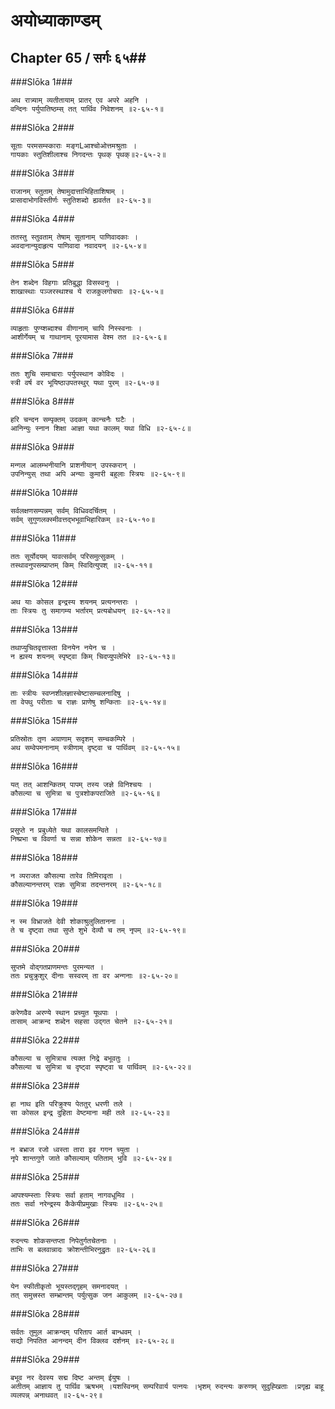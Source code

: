 अयोध्याकाण्डम्
===============================


## Chapter 65  / सर्गः ६५##


###Slōka 1###


    अथ रात्र्याम् व्यतीतायाम् प्रातर् एव अपरे अहनि ।
    वन्दिनः पर्युपातिष्ठम्स् तत् पार्थिव निवेशनम् ॥२-६५-१॥


###Slōka 2###


    सूताः परमसम्स्काराः मङ्गLआश्चोओत्तमश्रुताः ।
    गायकाः स्तुतिशीलाश्च निगदन्तः पृथक् पृथक्॥२-६५-२॥


###Slōka 3###


    राजानम् स्तुताम् तेषामुदात्ताभिहिताशिषाम् ।
    प्रासादाभोगविस्तीर्णः स्तुतिशब्दो ह्यवर्तत ॥२-६५-३॥


###Slōka 4###


    ततस्तु स्तुवताम् तेषाम् सूतानाम् पाणिवादकाः ।
    अवदानान्युदाहृत्य पाणिवादा नवादयन् ॥२-६५-४॥


###Slōka 5###


    तेन शब्देन विहगाः प्रतिबुद्धा विसस्वनुः ।
    शाखास्थाः पञ्जरस्थाश्च ये राजकुलगोचराः ॥२-६५-५॥


###Slōka 6###


    व्याहृताः पुण्य्शब्दाश्च वीणानाम् चापि निस्स्वनाः ।
    आशीर्गेयम् च गाथानाम् पूरयामास वेश्म तत ॥२-६५-६॥


###Slōka 7###


    ततः शुचि समाचाराः पर्युपस्थान कोविदः ।
    स्त्री वर्ष वर भूयिष्ठाउपतस्थुर् यथा पुरम् ॥२-६५-७॥


###Slōka 8###


    हरि चन्दन सम्पृक्तम् उदकम् कान्चनैः घटैः ।
    आनिन्युः स्नान शिक्षा आज्ञा यथा कालम् यथा विधि ॥२-६५-८॥


###Slōka 9###


    मन्गल आलम्भनीयानि प्राशनीयान् उपस्करान् ।
    उपनिन्युस् तथा अपि अन्याः कुमारी बहुलाः स्त्रियः ॥२-६५-९॥


###Slōka 10###


    सर्वलक्षणसम्पन्नम् सर्वम् विधिवदर्चितम् ।
    सर्वम् सुगुणलक्स्मीवत्तद्भभूवाभिहारिकम् ॥२-६५-१०॥


###Slōka 11###


    ततः सूर्योदयम् यावत्सर्वम् परिसमुत्सुकम् ।
    तस्थावनुपसम्प्राप्तम् किम् स्विदित्युपश् ॥२-६५-११॥


###Slōka 12###


    अथ याः कोसल इन्द्रस्य शयनम् प्रत्यनन्तराः ।
    ताः स्त्रियः तु समागम्य भर्तारम् प्रत्यबोधयन् ॥२-६५-१२॥


###Slōka 13###


    तथाप्युचितवृत्तास्ता विनयेन नयेन च ।
    न ह्यस्य शयनम् स्पृष्ट्वा किम् चिदप्युपलेभिरे ॥२-६५-१३॥


###Slōka 14###


    ताः स्त्रीयः स्वप्नशीलज्ञास्चेष्टासम्चलनादिषु ।
    ता वेपथु परीताः च राज्ञः प्राणेषु शन्किताः ॥२-६५-१४॥


###Slōka 15###


    प्रतिस्रोतः तृण अग्राणाम् सदृशम् सम्चकम्पिरे ।
    अथ सम्वेपमनानाम् स्त्रीणाम् दृष्ट्वा च पार्थिवम् ॥२-६५-१५॥


###Slōka 16###


    यत् तत् आशन्कितम् पापम् तस्य जज्ञे विनिश्चयः ।
    कौसल्या च सुमित्रा च पुत्रशोकपराजिते ॥२-६५-१६॥


###Slōka 17###


    प्रसुप्ते न प्रबुध्येते यथा कालसमन्विते ।
    निष्प्रभा च विवर्णा च सन्ना शोकेन सन्नता ॥२-६५-१७॥


###Slōka 18###


    न व्यराजत कौसल्या तारेव तिमिरावृता ।
    कौसल्यानन्तरम् राज्ञः सुमित्रा तदन्तनरम् ॥२-६५-१८॥


###Slōka 19###


    न स्म विभ्राजते देवी शोकाश्रुलुलितानना ।
    ते च दृष्ट्वा तथा सुप्ते शुभे देव्यौ च तम् नृपम् ॥२-६५-१९॥


###Slōka 20###


    सुप्तमे वोद्गतप्राणमन्तः पुरमन्यत ।
    ततः प्रचुक्रुशुर् दीनाः सस्वरम् ता वर अन्गनाः ॥२-६५-२०॥


###Slōka 21###


    करेणवैव अरण्ये स्थान प्रच्युत यूथपाः ।
    तासाम् आक्रन्द शब्देन सहसा उद्गत चेतने ॥२-६५-२१॥


###Slōka 22###


    कौसल्या च सुमित्राच त्यक्त निद्रे बभूवतुः ।
    कौसल्या च सुमित्रा च दृष्ट्वा स्पृष्ट्वा च पार्थिवम् ॥२-६५-२२॥


###Slōka 23###


    हा नाथ इति परिक्रुश्य पेततुर् धरणी तले ।
    सा कोसल इन्द्र दुहिता वेष्टमाना मही तले ॥२-६५-२३॥


###Slōka 24###


    न बभ्राज रजो ध्वस्ता तारा इव गगन च्युता ।
    नृपे शान्तगुणे जाते कौसल्याम् पतिताम् भुवि ॥२-६५-२४॥


###Slōka 25###


    आपश्यम्स्ताः स्त्रियः सर्वा हताम् नागवधूमिव ।
    ततः सर्वा नरेन्द्रस्य कैकेयीप्रमुखाः स्त्रियः ॥२-६५-२५॥


###Slōka 26###


    रुदन्त्यः शोकसन्तप्ता निपेतुर्गतचेतनाः ।
    ताभिः स बलवान्नादः क्रोशन्तीभिरनुद्रुतः ॥२-६५-२६॥


###Slōka 27###


    येन स्फीतीकृतो भूयस्तद्गृहम् समनादयत् ।
    तत् समुत्त्रस्त सम्भ्रान्तम् पर्युत्सुक जन आकुलम् ॥२-६५-२७॥


###Slōka 28###


    सर्वतः तुमुल आक्रन्दम् परिताप आर्त बान्धवम् ।
    सद्यो निपतित आनन्दम् दीन विक्लव दर्शनम् ॥२-६५-२८॥


###Slōka 29###


    बभूव नर देवस्य सद्म दिष्ट अन्तम् ईयुषः ।
    अतीतम् आज्ञाय तु पार्थिव ऋषभम् ।यशस्विनम् सम्परिवार्य पत्नयः ।भृशम् रुदन्त्यः करुणम् सुदुह्खिताः ।प्रगृह्य बाहू व्यलपन्न् अनाथवत् ॥२-६५-२९॥


